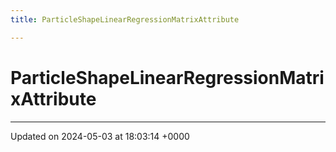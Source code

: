 ```yaml
---
title: ParticleShapeLinearRegressionMatrixAttribute

---
```


# ParticleShapeLinearRegressionMatrixAttribute





-------------------------------

Updated on 2024-05-03 at 18:03:14 +0000